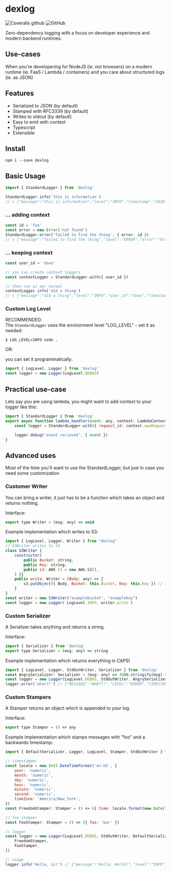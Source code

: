 # dexlog

![Coveralls github](https://img.shields.io/coveralls/github/pwmcintyre/dexlog)
![GitHub](https://img.shields.io/github/license/pwmcintyre/dexlog)

Zero-dependency logging with a focus on developer experience and modern backend runtimes.

## Use-cases

When you're developering for NodeJS (ie. not browsers) on a modern runtime (ie. FaaS / Lambda / containers) and you care about structured logs (ie. as JSON)

## Features

-   Serialized to JSON (by default)
-   Stamped with RFC3339 (by default)
-   Writes to stdout (by default)
-   Easy to emit with context
-   Typescript
-   Extensible

## Install

```shell
npm i --save dexlog
```

## Basic Usage


```js
import { StandardLogger } from 'dexlog'

StandardLogger.info('this is information')
// > {"message":"this is information","level":"INFO","timestamp":"2020-06-23T06:46:11.799Z"}
```

### ... adding context

```js
const id = 'foo'
const error = new Error('not found')
StandardLogger.error('failed to find the thing', { error, id })
// > {"message":"failed to find the thing","level":"ERROR","error":"Error: not found","id":"foo","timestamp":"2020-06-23T06:46:11.799Z"}
```

### ... keeping context

```js
const user_id = 'dave'

// you can create context loggers
const contextLogger = StandardLogger.with({ user_id })

// then use as per normal
contextLogger.info('did a thing')
// > {"message":"did a thing","level":"INFO","user_id":"dave","timestamp":"2020-06-23T06:46:11.799Z"}
```

### Custom Log Level

RECOMMENDED:  
The `StandardLogger` uses the environment level "LOG_LEVEL" - set it as needed:

```shell
$ LOG_LEVEL=INFO node .
```

OR:

you can set it programmatically:

```js
import { LogLevel, Logger } from 'dexlog'
const logger = new Logger(LogLevel.DEBUG)
```

## Practical use-case

Lets say you are using lambda, you might want to add context to your logger like this:

```js
import { StandardLogger } from 'dexlog'
export async function lambda_handler(event: any, context: LambdaContext): Promise<any> {
    const logger = StandardLogger.with({ request_id: context.awsRequestId })

    logger.debug('event recieved', { event })
}
```

## Advanced uses

Most of the time you'll want to use the StandardLogger, but just in case you need some customization

### Customer Writer

You can bring a writer, it just has to be a function which takes an object and returns nothing.

Interface:

```js
export type Writer = (msg: any) => void
```

Example implementation which writes to S3:

```js
import { LogLevel, Logger, Writer } from "dexlog"
// S3Writer writes to S3
class S3Writer {
    constructor(
        public Bucket: string,
        public Key: string,
        public s3: AWS.S3 = new AWS.S3(),
    ) {}
    public write: Writer = (Body: any) => {
        s3.putObject({ Body, Bucket: this.Bucket, Key: this.Key }) // this is an async function, don't actually do this
    }
}
const writer = new S3Writer("examplebucket", "examplekey")
const logger = new Logger( LogLevel.INFO, writer.write )
```

### Custom Serializer

A Serializer takes anything and returns a string.

Interface:

```js
import { Serializer } from 'dexlog'
export type Serializer = (msg: any) => string
```

Example implementation which returns everything in CAPS!

```js
import { LogLevel, Logger, StdOutWriter, Serializer } from 'dexlog'
const AngrySerializer: Serializer = (msg: any) => JSON.stringify(msg).toUpperCase()
const logger = new Logger(LogLevel.DEBUG, StdOutWriter, AngrySerializer)
logger.error('what?!') // {"MESSAGE":"WHAT?!","LEVEL":"ERROR","TIMESTAMP":"2020-06-23T10:02:03.765Z"}
```

### Custom Stampers

A Stamper returns an object which is appended to your log.

Interface:

```js
export type Stamper = () => any
```

Example implementation which stamps messages with "foo" and a backwards timestamp:

```js
import { DefaultSerializer, Logger, LogLevel, Stamper, StdOutWriter } from 'dexlog'

// timestamper
const locale = new Intl.DateTimeFormat('en-US', {
    year: 'numeric',
    month: 'numeric',
    day: 'numeric',
    hour: 'numeric',
    minute: 'numeric',
    second: 'numeric',
    timeZone: 'America/New_York',
})
const FreedomStamper: Stamper = () => ({ time: locale.format(new Date()) })

// foo stamper
const FooStamper: Stamper = () => ({ foo: 'bar' })

// logger
const logger = new Logger(LogLevel.DEBUG, StdOutWriter, DefaultSerializer, [
    FreedomStamper,
    FooStamper,
])

// usage
logger.info('Hello, sir') // {"message":"Hello, World!","level":"INFO","time":"6/23/2020","foo":"bar"}
```
